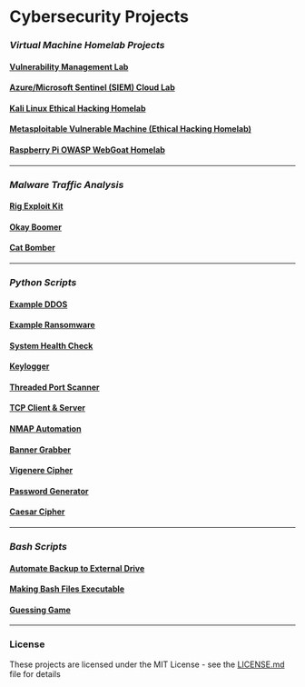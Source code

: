 # **Cybersecurity Projects**

### *Virtual Machine Homelab Projects*

#### [Vulnerability Management Lab](https://github.com/DaveRoppo/Cyber-Security/tree/main/Labs/Vulnerability%20Management%20Lab)

#### [Azure/Microsoft Sentinel (SIEM) Cloud Lab](https://github.com/DaveRoppo/Cyber-Security/tree/main/Labs/Microsoft%20Sentinel%20(SIEM)%20Lab)

#### [Kali Linux Ethical Hacking Homelab](https://github.com/DaveRoppo/Cyber-Security/blob/main/Labs/Kali%20Linux%20Ethical%20Hacking%20Homelab/README.md)

#### [Metasploitable Vulnerable Machine (Ethical Hacking Homelab)](https://github.com/DaveRoppo/Cyber-Security/tree/main/Labs/Metasploitable%20Vulnerable%20Machine%20(Ethical%20Hacking%20Homelab))

#### [Raspberry Pi OWASP WebGoat Homelab](https://github.com/DaveRoppo/Cyber-Security/tree/main/Labs/Raspberry%20Pi%20OWASP%20WebGoat%20Home%20Lab)
---

### *Malware Traffic Analysis*

#### [Rig Exploit Kit](https://github.com/DaveRoppo/Cyber-Security/blob/main/Malware-Traffic-Analysis/Rig%20Exploit%20Kit/README.md)

#### [Okay Boomer](https://github.com/DaveRoppo/Cyber-Security/blob/main/Malware-Traffic-Analysis/Okay%20Boomer/README.md)

#### [Cat Bomber](https://github.com/DaveRoppo/Cyber-Security/blob/main/Malware-Traffic-Analysis/Cat%20Bomber/README.md)
---

### *Python Scripts*

#### [Example DDOS](https://github.com/DaveRoppo/Cyber-Security/tree/main/Python/Example%20DDOS)

#### [Example Ransomware](https://github.com/DaveRoppo/Cyber-Security/tree/main/Python/Example%20Ransomware)

#### [System Health Check](https://github.com/DaveRoppo/Cyber-Security/tree/main/Python/System%20Health%20Check)

#### [Keylogger](https://github.com/DaveRoppo/Cyber-Security/tree/main/Python/Keylogger)

#### [Threaded Port Scanner](https://github.com/DaveRoppo/Cyber-Security/tree/main/Python/Threaded%20Port%20Scanner)

#### [TCP Client & Server](https://github.com/DaveRoppo/Cyber-Security/tree/main/Python/TCP%20Client%20%26%20Server)

#### [NMAP Automation](https://github.com/DaveRoppo/Cyber-Security/tree/main/Python/NMAP%20Automation)

#### [Banner Grabber](https://github.com/DaveRoppo/Cyber-Security/tree/main/Python/Banner%20Grabber)

#### [Vigenere Cipher](https://github.com/DaveRoppo/Cyber-Security/tree/main/Python/Vigenere%20Cipher)

#### [Password Generator](https://github.com/DaveRoppo/Cyber-Security/tree/main/Python/Password%20Generator)

#### [Caesar Cipher](https://github.com/DaveRoppo/Cyber-Security/tree/main/Python/Caesar%20Cipher)
<hr>

### *Bash Scripts*

#### [Automate Backup to External Drive](https://github.com/DaveRoppo/Cyber-Security/tree/main/Bash/Automating%20Backup%20to%20an%20External%20Drive)

#### [Making Bash Files Executable]()

#### [Guessing Game](https://github.com/DaveRoppo/Cyber-Security/blob/main/Bash/Guessing%20Game/GuessingGame.sh)
<hr>

### License
These projects are licensed under the MIT License - see the [LICENSE.md](https://github.com/DaveRoppo/Cyber-Security/blob/main/LICENSE) file for details


